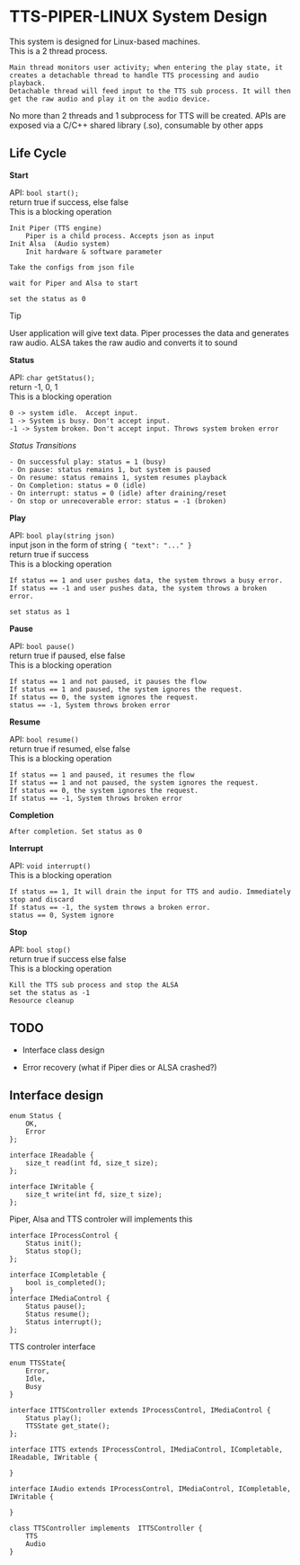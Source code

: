 # TTS-PIPER-LINUX System Design

This system is designed for Linux-based machines.  
This is a 2 thread process.

    Main thread monitors user activity; when entering the play state, it creates a detachable thread to handle TTS processing and audio playback.
    Detachable thread will feed input to the TTS sub process. It will then get the raw audio and play it on the audio device.

No more than 2 threads and 1 subprocess for TTS will be created.
APIs are exposed via a C/C++ shared library (.so), consumable by other apps

## Life Cycle

**Start**  

API: `bool start();`  
    return true if success, else false  
    This is a blocking operation

    Init Piper (TTS engine)  
        Piper is a child process. Accepts json as input  
    Init Alsa  (Audio system)  
        Init hardware & software parameter  

    Take the configs from json file

    wait for Piper and Alsa to start

    set the status as 0


> [!TIP]  
> User application will give text data. Piper processes the data and generates raw audio. ALSA takes the raw audio and converts it to sound

**Status**

API: `char getStatus();`  
    return -1, 0, 1  
    This is a blocking operation

    0 -> system idle.  Accept input.
    1 -> System is busy. Don't accept input. 
    -1 -> System broken. Don't accept input. Throws system broken error

*Status Transitions*

    - On successful play: status = 1 (busy)
    - On pause: status remains 1, but system is paused
    - On resume: status remains 1, system resumes playback
    - On Completion: status = 0 (idle)
    - On interrupt: status = 0 (idle) after draining/reset
    - On stop or unrecoverable error: status = -1 (broken)

**Play**

API: `bool play(string json)`    
    input json in the form of string  `{ "text": "..." }`  
    return true if success  
    This is a blocking operation  

    If status == 1 and user pushes data, the system throws a busy error.
    If status == -1 and user pushes data, the system throws a broken error.

    set status as 1

**Pause**

API: `bool pause()`  
    return true if paused, else false  
    This is a blocking operation  

    If status == 1 and not paused, it pauses the flow
    If status == 1 and paused, the system ignores the request.
    If status == 0, the system ignores the request.
    status == -1, System throws broken error 

**Resume**  

API: `bool resume()`  
    return true if resumed, else false  
    This is a blocking operation

    If status == 1 and paused, it resumes the flow
    If status == 1 and not paused, the system ignores the request.
    If status == 0, the system ignores the request.
    If status == -1, System throws broken error 

**Completion**

    After completion. Set status as 0

**Interrupt**  

API: `void interrupt()`  
    This is a blocking operation

    If status == 1, It will drain the input for TTS and audio. Immediately stop and discard
    If status == -1, the system throws a broken error.
    status == 0, System ignore 

**Stop**

API: `bool stop()`  
    return true if success else false  
    This is a blocking operation

    Kill the TTS sub process and stop the ALSA
    set the status as -1
    Resource cleanup



## TODO
* Interface class design

* Error recovery (what if Piper dies or ALSA crashed?)


## Interface design

```
enum Status {
    OK,
    Error
};
```

```
interface IReadable {
    size_t read(int fd, size_t size);
};

interface IWritable {
    size_t write(int fd, size_t size);
};
```

Piper, Alsa and TTS controler will implements this
```
interface IProcessControl {
    Status init();
    Status stop();
};
```

```
interface ICompletable {
    bool is_completed();
}
interface IMediaControl {
    Status pause();
    Status resume();
    Status interrupt();
};

```

TTS controler interface
```
enum TTSState{
    Error,
    Idle,
    Busy
}

interface ITTSController extends IProcessControl, IMediaControl {
    Status play();
    TTSState get_state();
};
```

```
interface ITTS extends IProcessControl, IMediaControl, ICompletable, IReadable, IWritable {

}

interface IAudio extends IProcessControl, IMediaControl, ICompletable, IWritable {

}

class TTSController implements  ITTSController {
    TTS 
    Audio
}

```